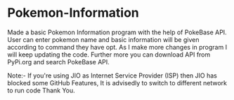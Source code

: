 # Pokemon-Information
Made a basic Pokemon Information program with the help of PokeBase API.
User can enter pokemon name and basic information will be given according to command they have opt. 
As I make more changes in program I will keep updating the code. Further more you can download API from PyPi.org and search PokeBase API.

Note:- If you're using JIO as Internet Service Provider (ISP) then JIO has blocked some GitHub Features, It is advisedly to switch to different network to run code Thank You.
